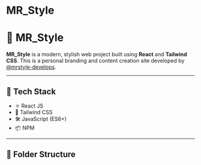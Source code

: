 # MR_Style 
# 🧥 MR_Style

**MR_Style** is a modern, stylish web project built using **React** and **Tailwind CSS**. This is a personal branding and content creation site developed by [@mrstyle-develops](https://github.com/mrstyle-develops).

---

## 🚀 Tech Stack

- ⚛️ React JS  
- 💨 Tailwind CSS  
- 🛠️ JavaScript (ES6+)  
- 📦 NPM  

---

## 📁 Folder Structure

